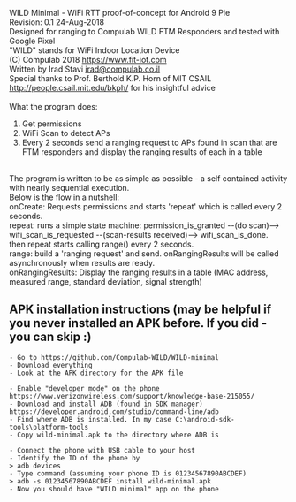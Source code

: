 WILD Minimal - WiFi RTT proof-of-concept for Android 9 Pie<br/>
Revision: 0.1 24-Aug-2018<br/>
Designed for ranging to Compulab WILD FTM Responders and tested with Google Pixel<br/>
"WILD" stands for WiFi Indoor Location Device<br/>
(C) Compulab 2018 https://www.fit-iot.com<br/>
Written by Irad Stavi irad@compulab.co.il<br/>
Special thanks to Prof. Berthold K.P. Horn of MIT CSAIL http://people.csail.mit.edu/bkph/ for his insightful advice<br/>
<br/>
What the program does:<br/>
1. Get permissions<br/>
2. WiFi Scan to detect APs<br/>
3. Every 2 seconds send a ranging request to APs found in scan that are FTM responders and display the ranging results of each in a table<br/>
<br/>
The program is written to be as simple as possible - a self contained activity with nearly sequential execution.<br/>
Below is the flow in a nutshell:<br/>
    onCreate: Requests permissions and starts 'repeat' which is called every 2 seconds.<br/>
repeat: runs a simple state machine: permission_is_granted --(do scan)--> wifi_scan_is_requested --(scan-results received)--> wifi_scan_is_done.<br/>
then repeat starts calling range() every 2 seconds.<br/>
range: build a 'ranging request' and send. onRangingResults will be called asynchronously when results are ready.<br/>
onRangingResults: Display the ranging results in a table (MAC address, measured range, standard deviation, signal strength)<br/>

APK installation instructions (may be helpful if you never installed an APK before. If you did - you can skip :)
------------------------------------------------------------------------------------------------------------

    - Go to https://github.com/Compulab-WILD/WILD-minimal
    - Download everything
    - Look at the APK directory for the APK file

    - Enable "developer mode" on the phone https://www.verizonwireless.com/support/knowledge-base-215055/
    - Download and install ADB (found in SDK manager) https://developer.android.com/studio/command-line/adb
    - Find where ADB is installed. In my case C:\android-sdk-tools\platform-tools
    - Copy wild-minimal.apk to the directory where ADB is

    - Connect the phone with USB cable to your host
    - Identify the ID of the phone by
    > adb devices
    - Type command (assuming your phone ID is 01234567890ABCDEF)
    > adb -s 01234567890ABCDEF install wild-minimal.apk
    - Now you should have "WILD minimal" app on the phone

